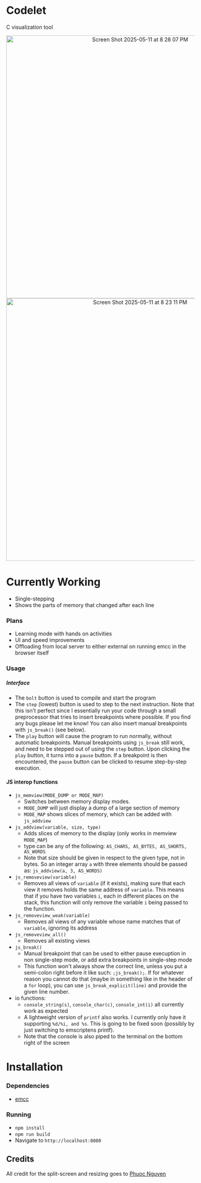 # Codelet

C visualization tool
<p align="center">
<img width="700" alt="Screen Shot 2025-05-11 at 8 28 07 PM" src="https://github.com/user-attachments/assets/7257c92d-f796-4367-8075-ce12c25d3894" />
<img width="700" alt="Screen Shot 2025-05-11 at 8 23 11 PM" src="https://github.com/user-attachments/assets/c2bef6a0-b9d8-4448-858c-57b89753a3cb" />
</p>

# Currently Working
* Single-stepping
* Shows the parts of memory that changed after each line

### Plans
* Learning mode with hands on activities
* UI and speed improvements
* Offloading from local server to either external on running emcc in the browser itself

### Usage

##### Interface
* The `bolt` button is used to compile and start the program
* The `step` (lowest) button is used to step to the next instruction. Note that this isn't perfect since I essentially run your code through a small preprocessor that tries to insert breakpoints where possible. If you find any bugs please let me know! You can also insert manual breakpoints with `js_break()` (see below).
* The `play` button will cause the program to run normally, without automatic breakpoints. Manual breakpoints using `js_break` still work, and need to be stepped out of using the `step` button. Upon clicking the `play` button, it turns into a `pause` button. If a breakpoint is then encountered, the `pause` button can be clicked to resume step-by-step execution.

#### JS interop functions
* `js_memview(MODE_DUMP or MODE_MAP)`
    * Switches between memory display modes. 
    * `MODE_DUMP` will just display a dump of a large section of memory
    * `MODE_MAP` shows slices of memory, which can be added with `js_addview`
* `js_addview(variable, size, type)`
    * Adds slices of memory to the display (only works in memview `MODE_MAP`)
    * type can be any of the following: `AS_CHARS, AS_BYTES, AS_SHORTS, AS_WORDS` 
    * Note that size should be given in respect to the given type, not in bytes. So an integer array `a` with three elements should be passed as: `js_addview(a, 3, AS_WORDS)`
* `js_removeview(variable)`
    * Removes all views of `variable` (if it exists), making sure that each view it removes holds the same address of `variable`. This means that if you have two variables `i`, each in different places on the stack, this function will only remove the variable `i` being passed to the function.
* `js_removeview_weak(variable)`
    * Removes all views of any variable whose name matches that of `variable`, ignoring its address
* `js_removeview_all()`
    * Removes all existing views
* `js_break()`
    * Manual breakpoint that can be used to either pause execuption in non single-step mode, or add extra breakpoints in single-step mode
    * This function won't always show the correct line, unless you put a semi-colon right before it like such: `;js_break();`. If for whatever reason you cannot do that (maybe in something like in the header of a `for` loop), you can use `js_break_explicit(line)` and provide the given line number.
* io functions:
    * `console_string(s)`, `console_char(c)`, `console_int(i)` all currently work as expected
    * A lightweight version of `printf` also works. I currently only have it supporting `%d/%i, and %s`. This is going to be fixed soon (possibly by just switching to emscriptens printf).
    * Note that the console is also piped to the terminal on the bottom right of the screen


# Installation
### Dependencies
* [emcc](https://emscripten.org/docs/getting_started/downloads.html)

### Running
* `npm install` 
* `npm run build`
* Navigate to `http://localhost:8080`

## Credits
All credit for the split-screen and resizing goes to [Phuoc Nguyen](https://phuoc.ng/collection/html-dom/create-resizable-split-views/)